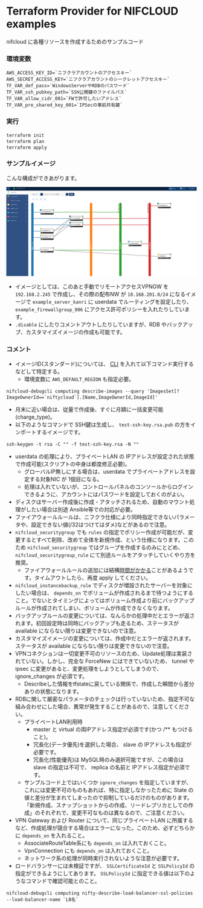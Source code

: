 # Terraform Provider for NIFCLOUD examples
nifcloud に各種リソースを作成するためのサンプルコード

### 環境変数
```
AWS_ACCESS_KEY_ID=`ニフクラアカウントのアクセスキー`
AWS_SECRET_ACCESS_KEY=`ニフクラアカウントのシークレットアクセスキー`
TF_VAR_def_pass=`WindowsServerやRDBのパスワード`
TF_VAR_ssh_pubkey_path=`SSH公開鍵のファイルパス`
TF_VAR_allow_cidr_001=`FWで許可したいアドレス`
TF_VAR_pre_shared_key_001=`IPSecの事前共有鍵`
```

### 実行
```
terraform init
terraform plan
terraform apply
```

### サンプルイメージ
こんな構成ができあがります。

![examples_001](https://raw.githubusercontent.com/shztki/terraform-provider-nifcloud/images/nifcloud_examples_002.png)

* イメージとしては、このあと手動でリモートアクセスVPNGW を `192.168.2.245` で作成し、その際の配布NW が `10.168.201.0/24` になるイメージで `example_server_kanri` に userdata でルーティングを設定したり、 `example_firewallgroup_006` にアクセス許可ポリシーを入れたりしています。
* `.disable` にしたりコメントアウトしたりしていますが、RDB やバックアップ、カスタマイズイメージの作成も可能です。


### コメント
* イメージID(スタンダード)については、 [CLI][1] を入れて以下コマンド実行するなどして特定する。
	* 環境変数に `AWS_DEFAULT_REGION` も指定必要。

```
nifcloud-debugcli computing describe-images --query 'ImagesSet[?ImageOwnerId==`niftycloud`].[Name,ImageOwnerId,ImageId]'
```

* 月末に近い場合は、従量で作成後、すぐに月額に一括変更可能(charge_type)。
* 以下のようなコマンドで SSH鍵は生成し、 `test-ssh-key.rsa.pub` の方をインポートするイメージです。
```
ssh-keygen -t rsa -C "" -f test-ssh-key.rsa -N ""
```
* userdata の処理により、プライベートLAN の IPアドレスが設定された状態で作成可能(スクリプトの中身は都度修正必要)。
	* グローバルIP無しにする場合は、userdata でプライベートアドレスを設定する対象NIC が 1個目になる。
	* 処理は入れていないが、コントロールパネルのコンソールからログインできるように、アカウントにはパスワードを設定しておくのがよい。
* ディスクはサーバー作成後に作成・アタッチされるため、自動のマウント処理がしたい場合は別途 Ansible等での対応が必要。
* ファイアウォールルールは、ニフクラ仕様により同時指定できないパラメータや、設定できない値(/32はつけてはダメ)などがあるので注意。
* `nifcloud_securitygroup` でも `rules` の指定でポリシー作成が可能だが、変更するとすべて削除、改めて全体を新規作成、という仕様になります。このため `nifcloud_securitygroup` ではグループを作成するのみにとどめ、 `nifcloud_securitygroup_rule` にて別途ルールをアタッチしていくやり方を推奨。
	* ファイアウォールルールの追加には結構[時間がかかる][2]ことがあるようです。タイムアウトしたら、再度 apply してください。
* `nifcloud_instancebackup_rule` でディスクが増設されたサーバーを対象にしたい場合は、 `depends_on` でボリュームが作成されるまで待つようにすること。でないとタイミングによってはボリューム作成より前にバックアップルールが作成されてしまい、ボリュームが作成できなくなります。
* バックアップルールの変更については、なんらかの処理中だとエラーが返されます。初回設定時は同時にバックアップも走るため、ステータスが available にならない限りは変更できないので注意。
* カスタマイズイメージの変更については、作成中だとエラーが返されます。ステータスが available にならない限りは変更できないので注意。
* VPNコネクションは一切変更不可のリソースのため、Update処理は実装されていない。しかし、完全な ForceNew にはできていないため、 tunnel や ipsec に変更があると、変更処理をしようとしてしまうので、 ignore_changes が必須です。
	* Describeした情報をtfstateに戻している関係で、作成した瞬間から差分ありの状態になります。
* RDBに関して厳密なパラメータのチェックは行っていないため、指定不可な組み合わせにした場合、異常が発生することがあるので、注意してください。
	* プライベートLAN利用時
		* master と virtual の両IPアドレス指定が必須です(かつ /** もつけること)。
		* 冗長化(データ優先)を選択した場合、 slave の IPアドレスも指定が必要です。
		* 冗長化(性能優先)は MySQL時のみ選択可能ですが、この場合は slave の指定は不可で、 replica の名前と IPアドレス指定が必須です。
	* サンプルコード上ではいくつか `ignore_changes` を指定していますが、これには変更不可のものもあれば、特に指定しなかったために State の値と差分が生まれてしまったので抑制しているだけのものがあります。「新規作成、スナップショットからの作成、リードレプリカとしての作成」のそれぞれで、変更不可なものは異なるので、ご注意ください。
* VPN Gateway および Router について、同じプライベートLAN に所属するなど、作成処理が競合する場合はエラーになった。このため、必ずどちらかに `depends_on` を入れること。
	* AssociateRouteTable系にも `depends_on` は入れておくこと。
	* VpnConnection にも `depends_on` は入れておくこと。
	* ネットワーク系の処理が同時実行されないような注意が必要です。
* ロードバランサーには未検証ですが、 `SSLCertificateId` と `SSLPolicyId` の指定ができるようにしてあります。 `SSLPolicyId` に指定できる値は以下のようなコマンドで確認可能とのこと。
```
nifcloud-debugcli computing nifty-describe-load-balancer-ssl-policies --load-balancer-name `LB名`
```

[1]:https://github.com/nifcloud/nifcloud-sdk-python
[2]:https://pfs.nifcloud.com/api/rest/AuthorizeSecurityGroupIngress.htm
